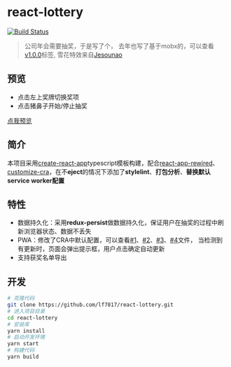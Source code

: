 # react-lottery
[![Build Status](https://www.travis-ci.org/lf7817/react-lottery.svg?branch=master)](https://www.travis-ci.org/lf7817/react-lottery)

> 公司年会需要抽奖，于是写了个， 去年也写了基于mobx的，可以查看[v1.0.0](https://github.com/lf7817/react-lottery/tree/v1.0.0)标签, 雪花特效来自[Jesounao](https://blog.csdn.net/Jesounao/article/details/50429934)

## 预览

- 点击左上奖牌切换奖项
- 点击猪鼻子开始/停止抽奖

[点我预览](https://lf7817.github.io/react-lottery/)

## 简介

本项目采用[create-react-app](https://github.com/facebook/create-react-app)typescript模板构建，配合[react-app-rewired](https://github.com/timarney/react-app-rewired)、[customize-cra](https://github.com/arackaf/customize-cra)，在不**eject**的情况下添加了**stylelint**、**打包分析**、**替换默认service worker配置**

## 特性

- 数据持久化：采用**redux-persist**做数据持久化，保证用户在抽奖的过程中刷新浏览器状态、数据不丢失
- PWA：修改了CRA中默认配置，可以查看[#1](https://github.com/lf7817/react-lottery/blob/master/public/service-worker.js)、[#2](https://github.com/lf7817/react-lottery/blob/master/src/utils/serviceWorker.ts#L118)、[#3](https://github.com/lf7817/react-lottery/blob/master/config-overrides.js#L30)、[#4](https://github.com/lf7817/react-lottery/blob/master/src/index.tsx#L36)文件， 当检测到有更新时，页面会弹出提示框，用户点击确定自动更新
- 支持获奖名单导出

## 开发

```bash
# 克隆代码
git clone https://github.com/lf7817/react-lottery.git
# 进入项目目录
cd react-lottery
# 安装库
yarn install
# 启动开发环境
yarn start
# 构建代码
yarn build
```

